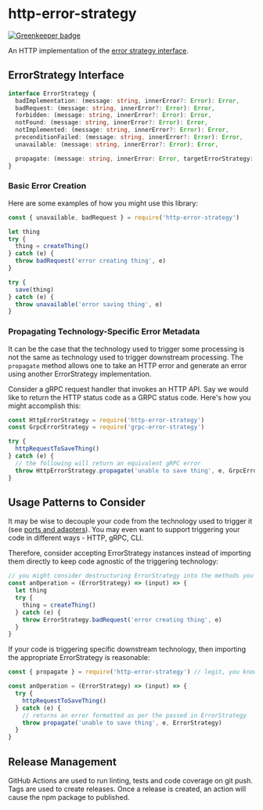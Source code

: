 # http-error-strategy

[![Greenkeeper badge](https://badges.greenkeeper.io/mpareja/node-http-error-strategy.svg)](https://greenkeeper.io/)

An HTTP implementation of the [error strategy interface](#error-strategy-interface).

## ErrorStrategy Interface

```typescript
interface ErrorStrategy {
  badImplementation: (message: string, innerError?: Error): Error,
  badRequest: (message: string, innerError?: Error): Error,
  forbidden: (message: string, innerError?: Error): Error,
  notFound: (message: string, innerError?: Error): Error,
  notImplemented: (message: string, innerError?: Error): Error,
  preconditionFailed: (message: string, innerError?: Error): Error,
  unavailable: (message: string, innerError?: Error): Error,

  propagate: (message: string, innerError: Error, targetErrorStrategy: ErrorStrategy): Error
}
```

### Basic Error Creation

Here are some examples of how you might use this library:

```javascript
const { unavailable, badRequest } = require('http-error-strategy')

let thing
try {
  thing = createThing()
} catch (e) {
  throw badRequest('error creating thing', e)
}

try {
  save(thing)
} catch (e) {
  throw unavailable('error saving thing', e)
}
```

### Propagating Technology-Specific Error Metadata

It can be the case that the technology used to trigger some processing is not the same as technology used to trigger downstream processing. The `propagate` method allows one to take an HTTP error and generate an error using another ErrorStrategy implementation.

Consider a gRPC request handler that invokes an HTTP API. Say we would like to return the HTTP status code as a GRPC status code. Here's how you might accomplish this:

```javascript
const HttpErrorStrategy = require('http-error-strategy')
const GrpcErrorStrategy = require('grpc-error-strategy')

try {
  httpRequestToSaveThing()
} catch (e) {
  // the following will return an equivalent gRPC error
  throw HttpErrorStrategy.propagate('unable to save thing', e, GrpcErrorStrategy)
}
```

## Usage Patterns to Consider

It may be wise to decouple your code from the technology used to trigger it (see [ports and adapters](http://wiki.c2.com/?PortsAndAdaptersArchitecture)). You may even want to support triggering your code in different ways - HTTP, gRPC, CLI.

Therefore, consider accepting ErrorStrategy instances instead of importing them directly to keep code agnostic of the triggering technology:

```javascript
// you might consider destructuring ErrorStrategy into the methods you need...
const anOperation = (ErrorStrategy) => (input) => {
  let thing
  try {
    thing = createThing()
  } catch (e) {
    throw ErrorStrategy.badRequest('error creating thing', e)
  }
}
```

If your code is triggering specific downstream technology, then importing the appropriate ErrorStrategy is reasonable:

```javascript
const { propagate } = require('http-error-strategy') // legit, you know it's HTTP your calling

const anOperation = (ErrorStrategy) => (input) => {
  try {
    httpRequestToSaveThing()
  } catch (e) {
    // returns an error formatted as per the passed in ErrorStrategy
    throw propagate('unable to save thing', e, ErrorStrategy)
  }
}
```

## Release Management

GitHub Actions are used to run linting, tests and code coverage on git push. Tags are used to create releases. Once a release is created, an action will cause the npm package to published.
